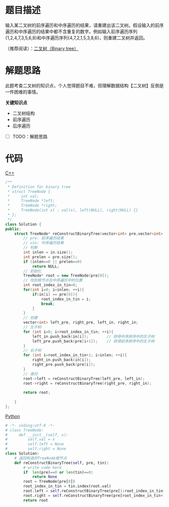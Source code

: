 # 题目描述

输入某二叉树的前序遍历和中序遍历的结果，请重建出该二叉树。假设输入的前序遍历和中序遍历的结果中都不含重复的数字。例如输入前序遍历序列{1,2,4,7,3,5,6,8}和中序遍历序列{4,7,2,1,5,3,8,6}，则重建二叉树并返回。

（推荐阅读）：[二叉树（Binary tree）](Binarytree.md)

# 解题思路

此题考查二叉树的知识点，个人觉得题目不难，但理解数据结构【二叉树】反倒是一件困难的事情。

**关键知识点**

- 二叉树结构
- 前序遍历
- 后序遍历

- [ ] TODO：解题思路

# 代码

[C++](ConstructBinaryTree.cpp)

```c++
/**
 * Definition for binary tree
 * struct TreeNode {
 *     int val;
 *     TreeNode *left;
 *     TreeNode *right;
 *     TreeNode(int x) : val(x), left(NULL), right(NULL) {}
 * };
 */
class Solution {
public:
    struct TreeNode* reConstructBinaryTree(vector<int> pre,vector<int> in) {
        // pre: 前序遍历结果
        // vin: 中序遍历结果
        // 判断
        int inlen = in.size();
        int prelen = pre.size();
        if (inlen==0 || prelen==0)
            return NULL;
        // 初始化
        TreeNode* root = new TreeNode(pre[0]);
        // 找到根节点在中序遍历中的位置
        int root_index_in_tin=0;
        for(int i=0; i<inlen; ++i){
            if(in[i] == pre[0]){
                root_index_in_tin = i;
                break;
            }
        }
        // 创建
        vector<int> left_pre, right_pre, left_in, right_in;
        // 左子树
        for (int i=0; i<root_index_in_tin; ++i){
            left_in.push_back(in[i]);        // 获得中序排序中的左子树
            left_pre.push_back(pre[i+1]);    // 获得前序排序中的左子树
        }
        // 右子树
        for (int i=root_index_in_tin+1; i<inlen; ++i){
            right_in.push_back(in[i]);
            right_pre.push_back(pre[i]);
        }
        // 递归
        root->left = reConstructBinaryTree(left_pre, left_in);
        root->right = reConstructBinaryTree(right_pre, right_in);
        
        return root;
        
    }
};
```

[Python](ConstructBinaryTree.py)

```python
# -*- coding:utf-8 -*-
# class TreeNode:
#     def __init__(self, x):
#         self.val = x
#         self.left = None
#         self.right = None
class Solution:
    # 返回构造的TreeNode根节点
    def reConstructBinaryTree(self, pre, tin):
        # write code here
        if  len(pre)==0 or len(tin)==0:
            return None
        root = TreeNode(pre[0])
        root_index_in_tin = tin.index(root.val)
        root.left = self.reConstructBinaryTree(pre[1:root_index_in_tin+1],tin[:root_index_in_tin])
        root.right = self.reConstructBinaryTree(pre[root_index_in_tin+1:],tin[root_index_in_tin+1:])
        return root
```


